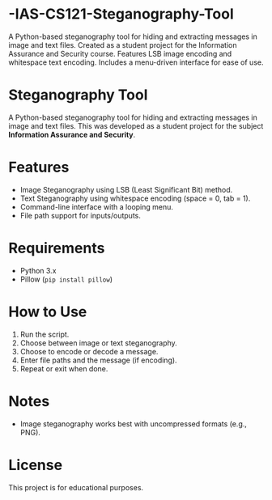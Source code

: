 # -IAS-CS121-Steganography-Tool
A Python-based steganography tool for hiding and extracting messages in image and text files. Created as a student project for the Information Assurance and Security course. Features LSB image encoding and whitespace text encoding. Includes a menu-driven interface for ease of use.

# Steganography Tool

A Python-based steganography tool for hiding and extracting messages in image and text files. This was developed as a student project for the subject **Information Assurance and Security**.

# Features
- Image Steganography using LSB (Least Significant Bit) method.
- Text Steganography using whitespace encoding (space = 0, tab = 1).
- Command-line interface with a looping menu.
- File path support for inputs/outputs.

# Requirements
- Python 3.x
- Pillow (`pip install pillow`)

# How to Use
1. Run the script.
2. Choose between image or text steganography.
3. Choose to encode or decode a message.
4. Enter file paths and the message (if encoding).
5. Repeat or exit when done.

# Notes
- Image steganography works best with uncompressed formats (e.g., PNG).

# License
This project is for educational purposes.
